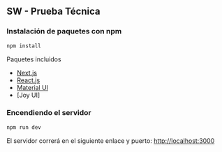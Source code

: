 ## SW - Prueba Técnica

### Instalación de paquetes con npm
```bash
npm install
```

Paquetes incluidos
- [Next.js](https://nextjs.org/)
- [React.js](https://react.dev/)
- [Material UI](https://mui.com/)
- [Joy UI]

### Encendiendo el servidor
```bash
npm run dev
```
El servidor correrá en el siguiente enlace y puerto: [http://localhost:3000](http://localhost:3000)
